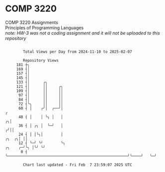# COMP 3220
COMP 3220 Assignments  
Principles of Programming Languages  
*note: HW-3 was not a coding assignment and it will not be uploaded to this repository*  

```

        Total Views per Day from 2024-11-10 to 2025-02-07

        Repository Views
     181 ┼╮
     169 ┤│
     157 ┤│
     145 ┤│
     133 ┤│      ╭╮
     121 ┤│      ││     ╭╮
     109 ┤│      ││     ││
      97 ┤│      ││     ││
      84 ┤│      ││     ││
      72 ┤╰╮     ││     ││
      60 ┤ │    ╭╯│  ╭──╯│                                                                        ╭
      48 ┤ │    │ ╰╮ │   │                                                                      ╭╮│
      36 ┤ │ ╭╮ │  ╰─╯   │                                                                     ╭╯││
      24 ┤ │ │╰╮│        │                                                               ╭╮  ╭╮│ ││
      12 ┤ ╰─╯ ╰╯        ╰╮                                                      ╭╮    ╭─╯╰╮ │╰╯ ╰╯
       0 ┤                ╰──────────────────────────────────────────────────────╯╰────╯   ╰─╯

        Chart last updated - Fri Feb  7 23:59:07 2025 UTC
        
```

